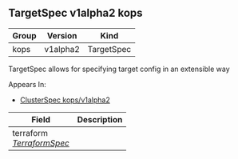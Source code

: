 ## TargetSpec v1alpha2 kops

Group        | Version     | Kind
------------ | ---------- | -----------
kops | v1alpha2 | TargetSpec



TargetSpec allows for specifying target config in an extensible way

<aside class="notice">
Appears In:

<ul> 
<li><a href="#clusterspec-v1alpha2-kops">ClusterSpec kops/v1alpha2</a></li>
</ul></aside>

Field        | Description
------------ | -----------
terraform <br /> *[TerraformSpec](#terraformspec-v1alpha2-kops)*    | 

